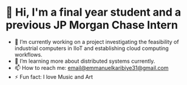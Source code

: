 

<!--
**dlegend4000/dlegend4000** is a ✨ _special_ ✨ repository because its `README.md` (this file) appears on your GitHub profile.

Here are some ideas to get you started:

- 🔭 I’m currently working on ...
- 🌱 I’m currently learning ...
- 👯 I’m looking to collaborate on ...
- 🤔 I’m looking for help with ...
- 💬 Ask me about ...
- 📫 How to reach me: ...
- 😄 Pronouns: ...
- ⚡ Fun fact: ...
-->
# 👋 Hi, I'm a final year student and a previous JP Morgan Chase Intern
- 🔭 I’m currently working on a project investigating the feasibility of industrial computers in IIoT and establishing cloud computing workflows.
- 🌱 I’m learning more about distributed systems currently.
- 📫 How to reach me: [email@emmanuelkaribiye31@gmail.com](mailto:emmanuelkaribiye31@gmail.com)
- ⚡ Fun fact: I love Music and Art 
